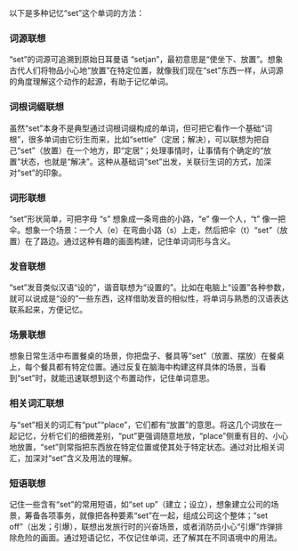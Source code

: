 以下是多种记忆“set”这个单词的方法：

### 词源联想
“set”的词源可追溯到原始日耳曼语 “setjan”，最初意思是“使坐下、放置”。想象古代人们将物品小心地“放置”在特定位置，就像我们现在“set”东西一样，从词源的角度理解这个动作的起源，有助于记忆单词。

### 词根词缀联想
虽然“set”本身不是典型通过词根词缀构成的单词，但可把它看作一个基础“词根”，很多单词由它衍生而来，比如“settle”（定居；解决），可以联想为把自己“set”（放置）在一个地方，即“定居”；处理事情时，让事情有个确定的“放置”状态，也就是“解决”。这种从基础词“set”出发，关联衍生词的方式，加深对“set”的印象。

### 词形联想
“set”形状简单，可把字母 “s” 想象成一条弯曲的小路，“e” 像一个人，“t” 像一把伞。想象一个场景：一个人（e）在弯曲小路（s）上走，然后把伞（t）“set”（放置）在了路边。通过这种有趣的画面构建，记住单词词形与含义。

### 发音联想
“set”发音类似汉语“设的”，谐音联想为“设置的”。比如在电脑上“设置”各种参数，就可以说成是“设的”一些东西，这样借助发音的相似性，将单词与熟悉的汉语表达联系起来，方便记忆。

### 场景联想
想象日常生活中布置餐桌的场景，你把盘子、餐具等“set”（放置、摆放）在餐桌上，每个餐具都有特定位置。通过反复在脑海中构建这样具体的场景，当看到“set”时，就能迅速联想到这个布置动作，记住单词意思。

### 相关词汇联想
与“set”相关的词汇有“put”“place”，它们都有“放置”的意思。将这几个词放在一起记忆，分析它们的细微差别，“put”更强调随意地放，“place”侧重有目的、小心地放置，“set”则常指把东西放在特定位置或使其处于特定状态。通过对比相关词汇，加深对“set”含义及用法的理解。

### 短语联想
记住一些含有“set”的常用短语，如“set up”（建立；设立），想象建立公司的场景，筹备各项事务，就像把各种要素“set”在一起，组成公司这个整体；“set off”（出发；引爆），联想出发旅行时的兴奋场景，或者消防员小心“引爆”炸弹排除危险的画面。通过短语记忆，不仅记住单词，还了解其在不同语境中的用法。 